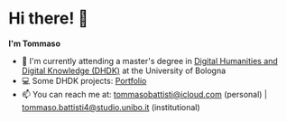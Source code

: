 # Hi there! 👋
**I'm Tommaso**
- 🌱 I'm currently attending a master's degree in [Digital Humanities and Digital Knowledge (DHDK)](https://corsi.unibo.it/2cycle/DigitalHumanitiesKnowledge) at the University of Bologna
- 💻 Some DHDK projects: [Portfolio](https://github.com/tommasobattisti/DHDKPortfolio.git)
- 📫 You can reach me at: tommasobattisti@icloud.com (personal) | tommaso.battisti4@studio.unibo.it (institutional)

<!--[![GitHub stats](https://github-readme-stats.vercel.app/api?username=tommasobattisti&count_private=true&theme=github_dark&show_icons=true)](https://github.com/anuraghazra/github-readme-stats)--!>


